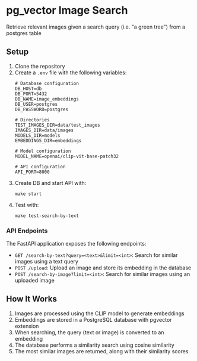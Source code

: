 # pg_vector Image Search

Retrieve relevant images given a search query (i.e. "a green tree") from a postgres table

## Setup

1. Clone the repository
2. Create a `.env` file with the following variables:
   ```
   # Database configuration
   DB_HOST=db
   DB_PORT=5432
   DB_NAME=image_embeddings
   DB_USER=postgres
   DB_PASSWORD=postgres

   # Directories 
   TEST_IMAGES_DIR=data/test_images
   IMAGES_DIR=data/images
   MODELS_DIR=models
   EMBEDDINGS_DIR=embeddings

   # Model configuration
   MODEL_NAME=openai/clip-vit-base-patch32

   # API configuration
   API_PORT=8000
   ```
3. Create DB and start API with:
   ```
   make start
   ```
4. Test with:
   ```
   make test-search-by-text
   ```

### API Endpoints

The FastAPI application exposes the following endpoints:

- `GET /search-by-text?query=<text>&limit=<int>`: Search for similar images using a text query
- `POST /upload`: Upload an image and store its embedding in the database
- `POST /search-by-image?limit=<int>`: Search for similar images using an uploaded image


## How It Works

1. Images are processed using the CLIP model to generate embeddings
2. Embeddings are stored in a PostgreSQL database with pgvector extension
3. When searching, the query (text or image) is converted to an embedding
4. The database performs a similarity search using cosine similarity
5. The most similar images are returned, along with their similarity scores
